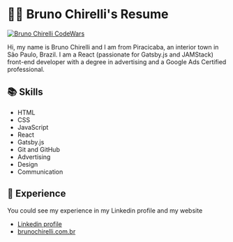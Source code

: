 # :raising_hand_man: Bruno Chirelli's Resume

[![Bruno Chirelli CodeWars](https://www.codewars.com/users/brunochirelli/badges/small)](https://www.codewars.com/users/brunochirelli)

Hi, my name is Bruno Chirelli and I am from Piracicaba, an interior town in São Paulo, Brazil.
I am a React (passionate for Gatsby.js and JAMStack) front-end developer with a degree in advertising and a Google Ads Certified professional.

## :books: Skills

- HTML
- CSS
- JavaScript
- React
- Gatsby.js
- Git and GitHub
- Advertising
- Design
- Communication

## :briefcase: Experience

You could see my experience in my Linkedin profile and my website

- [Linkedin profile](https://www.linkedin.com/in/brunochirelli/)
- [brunochirelli.com.br](https://www.brunochirelli.com.br/)
